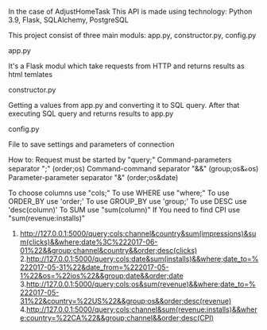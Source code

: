 In the case of AdjustHomeTask
This API is made using technology: Python 3.9, Flask, SQLAlchemy, PostgreSQL

This project consist of three main moduls: app.py, constructor.py, config.py

app.py 

It's a Flask modul which take requests from HTTP and returns results as html temlates

constructor.py

Getting a values from app.py and converting it to SQL query. After that 
executing SQL query and returns results to app.py

config.py 

File to save settings and parameters of connection 

How to:
Request must be started by "query;"
Command-parameters separator ";" (order;os)
Command-command separator "&&" (group;os&&order;os)
Parameter-parameter separator "&" (order;os&date)

To choose columns use "cols;"
To use WHERE use "where;"
To use ORDER_BY use 'order;'
To use GROUP_BY use 'group;'
To use DESC use 'desc(column)'
To SUM use "sum(column)"
If You need to find CPI use "sum(revenue:installs)"


1. http://127.0.0.1:5000/query;cols;channel&country&sum(impressions)&sum(clicks)&&where;date%3C%222017-06-01%22&&group;channel&country&&order;desc(clicks)
2.http://127.0.0.1:5000/query;cols;date&sum(installs)&&where;date_to=%222017-05-31%22&date_from=%222017-05-1%22&os=%22ios%22&&group;date&&order;date
3.http://127.0.0.1:5000/query;cols;os&sum(revenue)&&where;date_to=%222017-05-31%22&country=%22US%22&&group;os&&order;desc(revenue)
4.http://127.0.0.1:5000/query;cols;channel&sum(revenue:installs)&&where;country=%22CA%22&&group;channel&&order;desc(CPI)